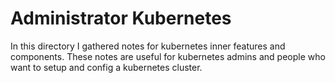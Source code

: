 # Administrator Kubernetes

In this directory I gathered notes for kubernetes inner features and components.
These notes are useful for kubernetes admins and people who want to setup and config
a kubernetes cluster.
